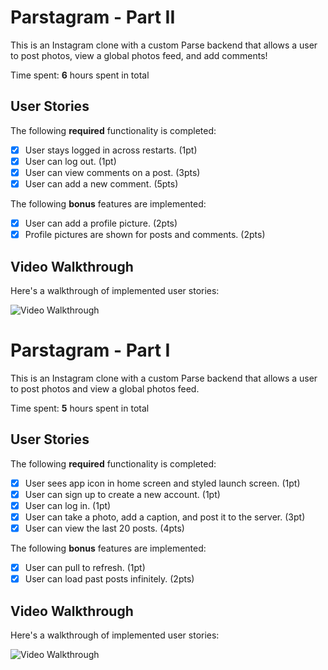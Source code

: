 # Parstagram - Part II

This is an Instagram clone with a custom Parse backend that allows a user to post photos, view a global photos feed, and add comments!

Time spent: **6** hours spent in total

## User Stories

The following **required** functionality is completed:

- [x] User stays logged in across restarts. (1pt)
- [x] User can log out. (1pt)
- [x] User can view comments on a post. (3pts)
- [x] User can add a new comment. (5pts)

The following **bonus** features are implemented:

- [x] User can add a profile picture. (2pts)
- [x] Profile pictures are shown for posts and comments. (2pts)

## Video Walkthrough

Here's a walkthrough of implemented user stories:

<img src='https://github.com/Oohwo/Parsegram/blob/main/Parsegram/Parsegram%20Demo%202.gif' title='Video Walkthrough' width='' alt='Video Walkthrough' />

# Parstagram - Part I

This is an Instagram clone with a custom Parse backend that allows a user to post photos and view a global photos feed.

Time spent: **5** hours spent in total

## User Stories

The following **required** functionality is completed:

- [x] User sees app icon in home screen and styled launch screen. (1pt)
- [x] User can sign up to create a new account. (1pt)
- [x] User can log in. (1pt)
- [x] User can take a photo, add a caption, and post it to the server. (3pt)
- [x] User can view the last 20 posts. (4pts)

The following **bonus** features are implemented:

- [x] User can pull to refresh. (1pt)
- [x] User can load past posts infinitely. (2pts)

## Video Walkthrough

Here's a walkthrough of implemented user stories:

<img src='https://github.com/Oohwo/Parsegram/blob/main/Parsegram%20Demo.gif' title='Video Walkthrough' width='' alt='Video Walkthrough' />
